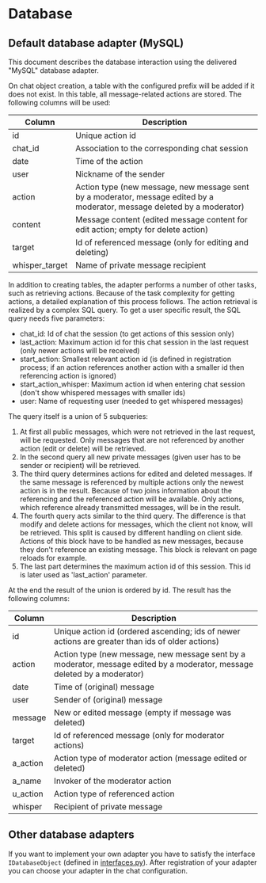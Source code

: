 # Database

## Default database adapter (MySQL)
This document describes the database interaction using the delivered "MySQL" database adapter.

On chat object creation, a table with the configured prefix will be added if it does not exist. In this table, all message-related actions are stored.
The following columns will be used:

Column           | Description
---------------- | ---------------------------------------------------------------------------------------------------------------------------------------------------------------------------------
id               | Unique action id
chat_id          | Association to the corresponding chat session
date             | Time of the action
user             | Nickname of the sender
action           | Action type (new message, new message sent by a moderator, message edited by a moderator, message deleted by a moderator)
content          | Message content (edited message content for edit action; empty for delete action)
target           | Id of referenced message (only for editing and deleting)
whisper_target   | Name of private message recipient


In addition to creating tables, the adapter performs a number of other tasks, such as retrieving actions. Because of the task complexity for getting actions, a detailed explanation of this process follows.
The action retrieval is realized by a complex SQL query. To get a user specific result, the SQL query needs five parameters:
*  chat_id: Id of chat the session (to get actions of this session only)
*  last_action: Maximum action id for this chat session in the last request (only newer actions will be received)
*  start_action: Smallest relevant action id (is defined in registration process; if an action references another action with a smaller id then referencing action is ignored)
*  start_action_whisper: Maximum action id when entering chat session (don't show whispered messages with smaller ids)
*  user: Name of requesting user (needed to get whispered messages)

The query itself is a union of 5 subqueries:
1. At first all public messages, which were not retrieved in the last request, will be requested. Only messages that are not referenced by another action (edit or delete) will be retrieved.
2. In the second query all new private messages (given user has to be sender or recipient) will be retrieved.
3. The third query determines actions for edited and deleted messages. If the same message is referenced by multiple actions only the newest action is in the result. Because of two joins information about the referencing and the referenced action will be available. Only actions, which reference already transmitted messages, will be in the result.
4. The fourth query acts similar to the third query. The difference is that modify and delete actions for messages, which the client not know, will be retrieved. This split is caused by different handling on client side. Actions of this block have to be handled as new messages, because they don't reference an existing message. This block is relevant on page reloads for example.
5. The last part determines the maximum action id of this session. This id is later used as 'last_action' parameter.

At the end the result of the union is ordered by id. The result has the following columns:

Column   | Description
-------- | ---------------------------------------------------------------------------------------------------------------------------
id       | Unique action id (ordered ascending; ids of newer actions are greater than ids of older actions)
action   | Action type (new message, new message sent by a moderator, message edited by a moderator, message deleted by a moderator)
date     | Time of (original) message
user     | Sender of (original) message
message  | New or edited message (empty if message was deleted)
target   | Id of referenced message (only for moderator actions)
a_action | Action type of moderator action (message edited or deleted)
a_name   | Invoker of the moderator action
u_action | Action type of referenced action
whisper  | Recipient of private message

## Other database adapters
If you want to implement your own adapter you have to satisfy the interface `IDatabaseObject` (defined in [interfaces.py](../tud/addons/chat/interfaces.py)). After registration of your adapter you can choose your adapter in the chat configuration.
